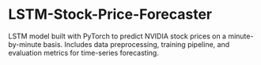 # LSTM-Stock-Price-Forecaster
LSTM model built with PyTorch to predict NVIDIA stock prices on a minute-by-minute basis. Includes data preprocessing, training pipeline, and evaluation metrics for time-series forecasting.
